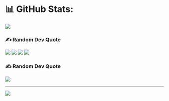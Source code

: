 # 📊 GitHub Stats:
![](https://github-readme-streak-stats.herokuapp.com/?user=sn247776&theme=vision-friendly-dark&hide_border=false)<br/>
### ✍️ Random Dev Quote
![](https://quotes-github-readme.vercel.app/api?type=horizontal&theme=gruvbox)
[![](https://visitcount.itsvg.in/api?id=sn247776&icon=0&color=0)](https://visitcount.itsvg.in)
![](https://github-readme-stats.vercel.app/api?username=sn247776&theme=vision-friendly-dark&hide_border=false&include_all_commits=false&count_private=false)
![](https://github-readme-stats.vercel.app/api/top-langs/?username=sn247776&theme=vision-friendly-dark&hide_border=false&include_all_commits=false&count_private=false&layout=compact)

### ✍️ Random Dev Quote
![](https://quotes-github-readme.vercel.app/api?type=horizontal&theme=gruvbox)

---
[![](https://visitcount.itsvg.in/api?id=sn247776&icon=0&color=0)](https://visitcount.itsvg.in)